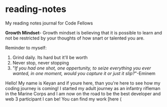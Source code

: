 # reading-notes
My reading notes journal for Code Fellows

**Growth Mindset**- Growth mindset is believing that it is possible to learn and not be restricted by your thoughts of how snart or talented you are. 

Reminder to myself:
 1. Grind daily. Its hard but it'll be worth
 2. Never stop, never stopping 
 3. "*If you had one shot, one oppertunity, to seize everything you ever wanted, in one moment, would you capture it or just it slip?*"-Eminem 

Hello! My name is Keyan and if youre here, than you're here to see how my coding journey is coming! I started my adult journey as an infantry rifleman in the Marine Corps and I am now on the road to be the best developer and web 3 participant I can be! You can find my work [here (
